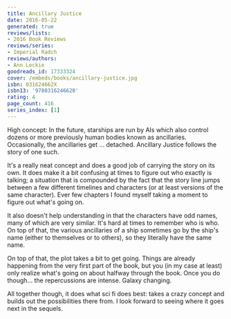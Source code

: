 ```yaml
---
title: Ancillary Justice
date: 2016-05-22
generated: true
reviews/lists:
- 2016 Book Reviews
reviews/series:
- Imperial Radch
reviews/authors:
- Ann Leckie
goodreads_id: 17333324
cover: /embeds/books/ancillary-justice.jpg
isbn: 031624662X
isbn13: '9780316246620'
rating: 4
page_count: 416
series_index: [1]
---
```

High concept: In the future, starships are run by AIs which also control dozens or more previously human bodies known as ancillaries. Occasionally, the ancillaries get ... detached. Ancillary Justice follows the story of one such.  

It's a really neat concept and does a good job of carrying the story on its own. It does make it a bit confusing at times to figure out who exactly is talking; a situation that is compounded by the fact that the story line jumps between a few different timelines and characters (or at least versions of the same character). Ever few chapters I found myself taking a moment to figure out what's going on.  

<!--more-->

It also doesn't help understanding in that the characters have odd names, many of which are very similar. It's hard at times to remember who is who. On top of that, the various ancillaries of a ship sometimes go by the ship's name (either to themselves or to others), so they literally have the same name.  

On top of that, the plot takes a bit to get going. Things are already happening from the very first part of the book, but you (in my case at least) only realize what's going on about halfway through the book. Once you do though... the repercussions are intense. Galaxy changing.  

All together though, it does what sci fi does best: takes a crazy concept and builds out the possibilities there from. I look forward to seeing where it goes next in the sequels.